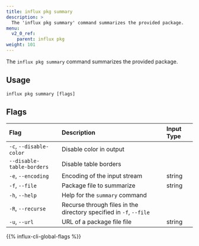 ```yaml
---
title: influx pkg summary
description: >
  The 'influx pkg summary' command summarizes the provided package.
menu:
  v2_0_ref:
    parent: influx pkg
weight: 101
---
```


The `influx pkg summary` command summarizes the provided package.

## Usage
```
influx pkg summary [flags]
```

## Flags

| Flag                      | Description                                                        | Input Type |
|:----                      |:-----------                                                        |:---------- |
| `-c`, `--disable-color`   | Disable color in output                                            |            |
| `--disable-table-borders` | Disable table borders                                              |            |
| `-e`, `--encoding`        | Encoding of the input stream                                       | string     |
| `-f`, `--file`            | Package file to summarize                                          | string     |
| `-h`, `--help`            | Help for the `summary` command                                     |            |
| `-R`, `--recurse`         | Recurse through files in the directory specified in `-f`, `--file` |            |
| `-u`, `--url`             | URL of a package file file                                         | string     |


{{% influx-cli-global-flags %}}
